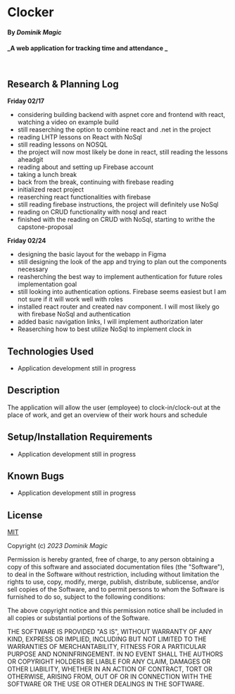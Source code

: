 # Clocker

#### By _**Dominik Magic**_

#### _A web application for tracking time and attendance _<p>&nbsp;</p>  

## Research & Planning Log

**Friday 02/17**

* considering building backend with aspnet core and frontend with react, watching a video on example build
* still reaserching the option to combine react and .net in the project
* reading LHTP lessons on React with NoSql
* still reading lessons on NOSQL
* the project will now most likely be done in react, still reading the lessons aheadgit 
* reading about and setting up Firebase account
* taking a lunch break
* back from the break, continuing with firebase reading
* initialized react project
* reaserching react functionalities with firebase
* still reading firebase instructions, the project will definitely use NoSql 
* reading on CRUD functionality with nosql and react
* finished with the reading on CRUD with NoSql, starting to writhe the capstone-proposal


**Friday 02/24**

* designing the basic layout for the webapp in Figma
* still designing the look of the app and trying to plan out the components necessary
* reasherching the best way to implement authentication for future roles implementation goal
* still looking into authentication options. Firebase seems easiest but I am not sure if it will work well with roles
* installed react router and created nav component. I will most likely go with firebase NoSql and authentication
* added basic navigation links, I will implement authorization later
* Reaserching how to best utilize NoSql to implement clock in

## Technologies Used

* Application development still in progress

## Description

The application will allow the user (employee) to clock-in/clock-out at the place of work, and get an overview of their work hours and schedule

## Setup/Installation Requirements

* Application development still in progress


## Known Bugs

* Application development still in progress

## License

[MIT](https://choosealicense.com/licenses/mit/)

Copyright (c) _2023_ _Dominik Magic_

Permission is hereby granted, free of charge, to any person obtaining a copy
of this software and associated documentation files (the "Software"), to deal
in the Software without restriction, including without limitation the rights
to use, copy, modify, merge, publish, distribute, sublicense, and/or sell
copies of the Software, and to permit persons to whom the Software is
furnished to do so, subject to the following conditions:

The above copyright notice and this permission notice shall be included in all
copies or substantial portions of the Software.

THE SOFTWARE IS PROVIDED "AS IS", WITHOUT WARRANTY OF ANY KIND, EXPRESS OR
IMPLIED, INCLUDING BUT NOT LIMITED TO THE WARRANTIES OF MERCHANTABILITY,
FITNESS FOR A PARTICULAR PURPOSE AND NONINFRINGEMENT. IN NO EVENT SHALL THE
AUTHORS OR COPYRIGHT HOLDERS BE LIABLE FOR ANY CLAIM, DAMAGES OR OTHER
LIABILITY, WHETHER IN AN ACTION OF CONTRACT, TORT OR OTHERWISE, ARISING FROM,
OUT OF OR IN CONNECTION WITH THE SOFTWARE OR THE USE OR OTHER DEALINGS IN THE
SOFTWARE.